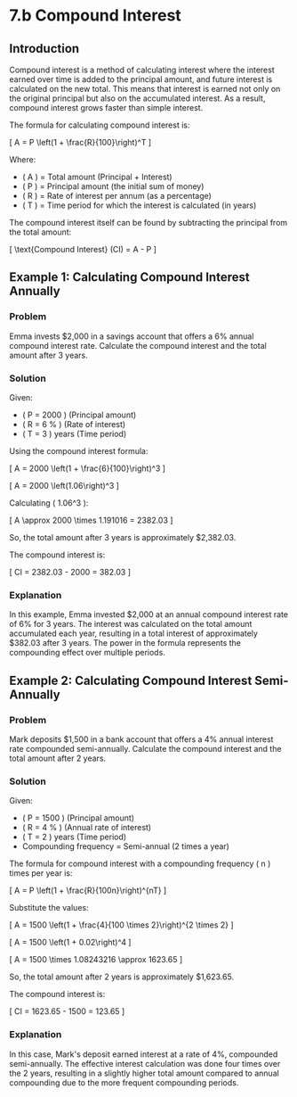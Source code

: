 # 7.b Compound Interest

## Introduction

Compound interest is a method of calculating interest where the interest earned over time is added to the principal amount, and future interest is calculated on the new total. This means that interest is earned not only on the original principal but also on the accumulated interest. As a result, compound interest grows faster than simple interest.

The formula for calculating compound interest is:

\[
A = P \left(1 + \frac{R}{100}\right)^T
\]

Where:
- \( A \) = Total amount (Principal + Interest)
- \( P \) = Principal amount (the initial sum of money)
- \( R \) = Rate of interest per annum (as a percentage)
- \( T \) = Time period for which the interest is calculated (in years)

The compound interest itself can be found by subtracting the principal from the total amount:

\[
\text{Compound Interest} (CI) = A - P
\]

## Example 1: Calculating Compound Interest Annually

### Problem
Emma invests $2,000 in a savings account that offers a 6% annual compound interest rate. Calculate the compound interest and the total amount after 3 years.

### Solution
Given:
- \( P = 2000 \) (Principal amount)
- \( R = 6 \% \) (Rate of interest)
- \( T = 3 \) years (Time period)

Using the compound interest formula:

\[
A = 2000 \left(1 + \frac{6}{100}\right)^3
\]

\[
A = 2000 \left(1.06\right)^3
\]

Calculating \( 1.06^3 \):

\[
A \approx 2000 \times 1.191016 = 2382.03
\]

So, the total amount after 3 years is approximately $2,382.03.

The compound interest is:

\[
CI = 2382.03 - 2000 = 382.03
\]

### Explanation
In this example, Emma invested $2,000 at an annual compound interest rate of 6% for 3 years. The interest was calculated on the total amount accumulated each year, resulting in a total interest of approximately $382.03 after 3 years. The power in the formula represents the compounding effect over multiple periods.

## Example 2: Calculating Compound Interest Semi-Annually

### Problem
Mark deposits $1,500 in a bank account that offers a 4% annual interest rate compounded semi-annually. Calculate the compound interest and the total amount after 2 years.

### Solution
Given:
- \( P = 1500 \) (Principal amount)
- \( R = 4 \% \) (Annual rate of interest)
- \( T = 2 \) years (Time period)
- Compounding frequency = Semi-annual (2 times a year)

The formula for compound interest with a compounding frequency \( n \) times per year is:

\[
A = P \left(1 + \frac{R}{100n}\right)^{nT}
\]

Substitute the values:

\[
A = 1500 \left(1 + \frac{4}{100 \times 2}\right)^{2 \times 2}
\]

\[
A = 1500 \left(1 + 0.02\right)^4
\]

\[
A = 1500 \times 1.08243216 \approx 1623.65
\]

So, the total amount after 2 years is approximately $1,623.65.

The compound interest is:

\[
CI = 1623.65 - 1500 = 123.65
\]

### Explanation
In this case, Mark's deposit earned interest at a rate of 4%, compounded semi-annually. The effective interest calculation was done four times over the 2 years, resulting in a slightly higher total amount compared to annual compounding due to the more frequent compounding periods.
